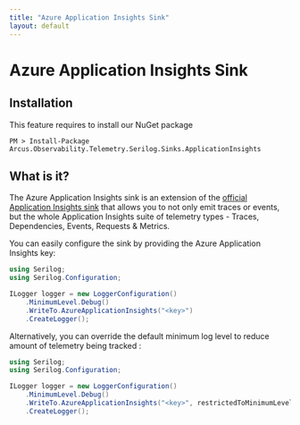 ```yaml
---
title: "Azure Application Insights Sink"
layout: default
---
```


# Azure Application Insights Sink

## Installation

This feature requires to install our NuGet package

```shell
PM > Install-Package Arcus.Observability.Telemetry.Serilog.Sinks.ApplicationInsights
```

## What is it?

The Azure Application Insights sink is an extension of the [official Application Insights sink](https://www.nuget.org/packages/Serilog.Sinks.ApplicationInsights/) that allows you to not only emit traces or events, but the whole Application Insights suite of telemetry types - Traces, Dependencies, Events, Requests & Metrics.

You can easily configure the sink by providing the Azure Application Insights key:

```csharp
using Serilog;
using Serilog.Configuration;

ILogger logger = new LoggerConfiguration()
    .MinimumLevel.Debug()
    .WriteTo.AzureApplicationInsights("<key>")
    .CreateLogger();
```

Alternatively, you can override the default minimum log level to reduce amount of telemetry being tracked :

```csharp
using Serilog;
using Serilog.Configuration;

ILogger logger = new LoggerConfiguration()
    .MinimumLevel.Debug()
    .WriteTo.AzureApplicationInsights("<key>", restrictedToMinimumLevel: LogEventLevel.Warning)
    .CreateLogger();
```


